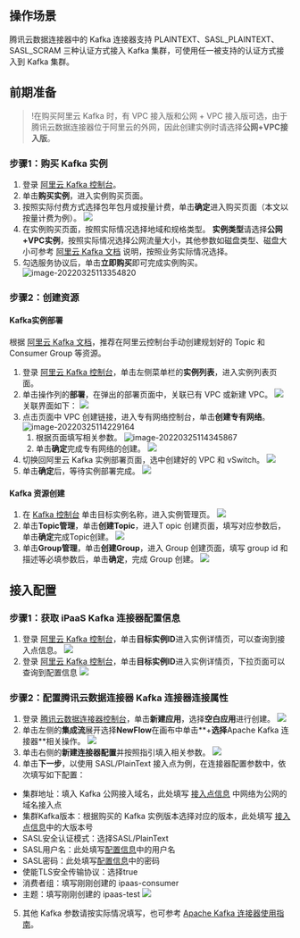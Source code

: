 
## 操作场景
腾讯云数据连接器中的 Kafka 连接器支持 PLAINTEXT、SASL_PLAINTEXT、SASL_SCRAM 三种认证方式接入 Kafka 集群，可使用任一被支持的认证方式接入到 Kafka 集群。


## 前期准备

>!在购买阿里云 Kafka 时，有 VPC 接入版和公网 + VPC 接入版可选，由于腾讯云数据连接器位于阿里云的外网，因此创建实例时请选择**公网+VPC接入版**。

###  步骤1：购买 Kafka 实例

1. 登录 [阿里云 Kafka 控制台](https://kafka.console.aliyun.com/region/cn-hangzhou/instances)。
2. 单击**购买实例**，进入实例购买页面。
3. 按照实际付费方式选择包年包月或按量计费，单击**确定**进入购买页面（本文以按量计费为例）。
![](https://qcloudimg.tencent-cloud.cn/raw/9659d2059622356e4d57d235514e1965.png)
4. 在实例购买页面，按照实际情况选择地域和规格类型。
**实例类型**请选择**公网+VPC实例**，按照实际情况选择公网流量大小，其他参数如磁盘类型、磁盘大小可参考 [阿里云 Kafka 文档](https://help.aliyun.com/document_detail/99956.html) 说明，按照业务实际情况选择。
5. 勾选服务协议后，单击**立即购买**即可完成实例购买。
![image-20220325113354820](https://qcloudimg.tencent-cloud.cn/raw/de2e9513e154ca76c862328126ee1c32/image-20220325113354820.png)


### 步骤2：创建资源

####  Kafka实例部署
 
根据 [阿里云 Kafka 文档](https://help.aliyun.com/document_detail/99952.html)，推荐在阿里云控制台手动创建规划好的 Topic 和 Consumer Group 等资源。

1. 登录 [阿里云 Kafka 控制台](https://kafka.console.aliyun.com/region/cn-hangzhou/instances)，单击左侧菜单栏的**实例列表**，进入实例列表页面。
2. 单击操作列的**部署**，在弹出的部署页面中，关联已有 VPC 或新建 VPC。
![](https://qcloudimg.tencent-cloud.cn/raw/9337a98b07804bda4f4f6b104fe11f5d.png)
关联界面如下：
![](https://qcloudimg.tencent-cloud.cn/raw/5bcea74ad053de56466c921fd845aaaa.png)
3. 点击页面中 VPC 创建链接，进入专有网络控制台，单击**创建专有网络**。
![image-20220325114229164](https://qcloudimg.tencent-cloud.cn/raw/046cb7659584ff540b4ea2a3d40561c9/image-20220325114229164.png)
	1. 根据页面填写相关参数。
	![image-20220325114345867](https://qcloudimg.tencent-cloud.cn/raw/fac7fedaad3133f31812f1f37cb16a67/image-20220325114345867.png)
	2. 单击**确定**完成专有网络的创建。
	![](https://qcloudimg.tencent-cloud.cn/raw/25c4e5058843df9f0a70c1e4179dee14.png)
4. 切换回阿里云 Kafka 实例部署页面，选中创建好的 VPC 和 vSwitch。
![](https://qcloudimg.tencent-cloud.cn/raw/a1cc58fac54bfafba345efd26840c49c.png)
5. 单击**确定**后，等待实例部署完成。
![](https://qcloudimg.tencent-cloud.cn/raw/047db6123c2549a5c08aa251a9790014.png)


#### Kafka 资源创建

1. 在 [Kafka 控制台](https://kafka.console.aliyun.com/region/cn-hangzhou/instances) 单击目标实例名称，进入实例管理页。
![](https://qcloudimg.tencent-cloud.cn/raw/69c327f0064937750bd0a824250be570.png)
2. 单击**Topic管理**，单击**创建Topic**，进入T opic 创建页面，填写对应参数后，单击**确定**完成Topic创建。
![](https://qcloudimg.tencent-cloud.cn/raw/28c65d2ff768ea66b93c5913b3e82560.png)
3. 单击**Group管理**，单击**创建Group**，进入 Group 创建页面，填写 group id 和描述等必填参数后，单击**确定**，完成 Group 创建。
![](https://qcloudimg.tencent-cloud.cn/raw/390c84dc008e83196f91ca913eeab19f.png)



## 接入配置

### 步骤1：获取 iPaaS Kafka 连接器配置信息

1. 登录 [阿里云 Kafka 控制台](https://kafka.console.aliyun.com/region/cn-hangzhou/instances)，单击**目标实例ID**进入实例详情页，可以查询到接入点信息。[](id:method1)
![](https://qcloudimg.tencent-cloud.cn/raw/1ebf7c6f5bedfcf2c070d6fc1ac01925.png)
2. 登录 [阿里云 Kafka 控制台](https://kafka.console.aliyun.com/region/cn-hangzhou/instances)，单击**目标实例ID**进入实例详情页，下拉页面可以查询到配置信息[](id:method2)
![](https://qcloudimg.tencent-cloud.cn/raw/a63f40a78e8088c7175a6dfb42e3f5db.png)

### 步骤2：配置腾讯云数据连接器 Kafka 连接器连接属性 
1. 登录 [腾讯云数据连接器控制台](https://console.cloud.tencent.com/ipaas)，单击**新建应用**，选择**空白应用**进行创建。
![](https://qcloudimg.tencent-cloud.cn/raw/2de14b55e78c95b5af12a36d53812f82.png)
2. 单击左侧的**集成流**展开选择**NewFlow**在画布中单击**+**选择**Apache Kafka 连接器**相关操作。
![](https://qcloudimg.tencent-cloud.cn/raw/188f6b9dbdd2c8c618f417ea3d293ba6.png)
3. 单击右侧的**新建连接器配置**并按照指引填入相关参数。
![](https://qcloudimg.tencent-cloud.cn/raw/8112f535875f2cacfdb1fd2bf36fd3f4.png)
4. 单击**下一步**，以使用 SASL/PlainText 接入点为例，在连接器配置参数中，依次填写如下配置：
 - 集群地址：填入 Kafka 公网接入域名，此处填写 [接入点信息](#method1) 中网络为公网的域名接入点
 - 集群Kafka版本：根据购买的 Kafka 实例版本选择对应的版本，此处填写 [接入点信息](#method1)中的大版本号
 - SASL安全认证模式：选择SASL/PlainText
 - SASL用户名：此处填写[配置信息](#method2)中的用户名
 - SASL密码：此处填写[配置信息](#method2)中的密码
 - 使能TLS安全传输协议：选择true
 - 消费者组：填写刚刚创建的 ipaas-consumer
 - 主题：填写刚刚创建的 ipaas-test
![](https://qcloudimg.tencent-cloud.cn/raw/ae8a9835802014fe2bb75d7b8859a19c.png)
5.  其他 Kafka 参数请按实际情况填写，也可参考 [Apache Kafka 连接器使用指南](https://cloud.tencent.com/document/product/1270/55465)。
